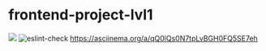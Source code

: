 # frontend-project-lvl1
<a href="https://codeclimate.com/github/codeclimate/codeclimate/maintainability"><img src="https://api.codeclimate.com/v1/badges/a99a88d28ad37a79dbf6/maintainability" /></a>
![eslint-check](https://github.com/TIBET7/frontend-project-lvl1/workflows/eslint-check/badge.svg)
https://asciinema.org/a/qQ0lQs0N7tpLvBGH0FQ5SE7eh
